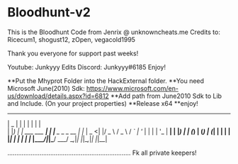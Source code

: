 # Bloodhunt-v2
This is the Bloodhunt Code from Jenrix @ unknowncheats.me 
Credits to: Ricecum1, shogust12, zOpen, vegacold1995

Thank you everyone for support past weeks! 

Youtube: Junkyyy Edits
Discord: Junkyyy#6185
Enjoy!

**Put the Mhyprot Folder into the HackExternal folder.
**You need Microsoft June(2010) Sdk: https://www.microsoft.com/en-us/download/details.aspx?id=6812
**Add path from June2010 Sdk to Lib and Include. (On your project properties)
**Release x64 
**enjoy!

  ____  _                 _ _                 _   
 |  _ \| |               | | |               | |  
 | |_) | | ___   ___   __| | |__  _   _ _ __ | |_ 
 |  _ <| |/ _ \ / _ \ / _` | '_ \| | | | '_ \| __|
 | |_) | | (_) | (_) | (_| | | | | |_| | | | | |_ 
 |____/|_|\___/ \___/ \__,_|_| |_|\__,_|_| |_|\__|
                                                  
                                                  
.....................................................................
Fk all private keepers!
